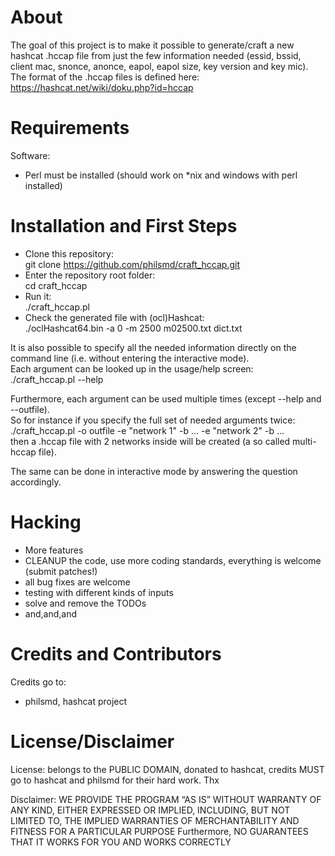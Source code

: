 # About

The goal of this project is to make it possible to generate/craft a new hashcat .hccap file from just the few information needed (essid, bssid, client mac, snonce, anonce, eapol, eapol size, key version and key mic).  
The format of the .hccap files is defined here: https://hashcat.net/wiki/doku.php?id=hccap

# Requirements

Software:  
- Perl must be installed (should work on *nix and windows with perl installed)


# Installation and First Steps

* Clone this repository:  
    git clone https://github.com/philsmd/craft_hccap.git  
* Enter the repository root folder:  
    cd craft_hccap
* Run it:  
    ./craft_hccap.pl
* Check the generated file with (ocl)Hashcat:  
    ./oclHashcat64.bin -a 0 -m 2500 m02500.txt dict.txt

It is also possible to specify all the needed information directly on the command line (i.e. without entering the interactive mode).  
Each argument can be looked up in the usage/help screen:  
    ./craft_hccap.pl --help  
  
Furthermore, each argument can be used multiple times (except --help and --outfile).  
So for instance if you specify the full set of needed arguments twice:  
    ./craft_hccap.pl -o outfile -e "network 1" -b ... -e "network 2" -b ...  
then a .hccap file with 2 networks inside will be created (a so called multi-hccap file).  
  
The same can be done in interactive mode by answering the question accordingly.  

# Hacking

* More features
* CLEANUP the code, use more coding standards, everything is welcome (submit patches!)
* all bug fixes are welcome
* testing with different kinds of inputs
* solve and remove the TODOs
* and,and,and

# Credits and Contributors 
Credits go to:  
  
* philsmd, hashcat project

# License/Disclaimer

License: belongs to the PUBLIC DOMAIN, donated to hashcat, credits MUST go to hashcat and philsmd for their hard work. Thx  
  
Disclaimer: WE PROVIDE THE PROGRAM “AS IS” WITHOUT WARRANTY OF ANY KIND, EITHER EXPRESSED OR IMPLIED, INCLUDING, BUT NOT LIMITED TO, THE IMPLIED WARRANTIES OF MERCHANTABILITY AND FITNESS FOR A PARTICULAR PURPOSE Furthermore, NO GUARANTEES THAT IT WORKS FOR YOU AND WORKS CORRECTLY
